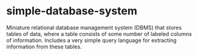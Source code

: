 # simple-database-system
Miniature relational database management system (DBMS) that stores tables of data, where a table consists of some number of labeled columns of information. Includes a very simple query language for extracting information from these tables.
